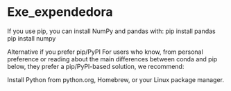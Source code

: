 # Exe_expendedora
If you use pip, you can install NumPy and pandas with:
pip install pandas
pip install numpy

Alternative if you prefer pip/PyPI
For users who know, from personal preference or reading about the main differences between conda and pip below, they prefer a pip/PyPI-based solution, we recommend:

Install Python from python.org, Homebrew, or your Linux package manager.
